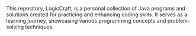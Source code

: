 This repository, LogicCraft, is a personal collection of Java programs and solutions created for practicing and enhancing coding skills. It serves as a learning journey, showcasing various programming concepts and problem-solving techniques.
